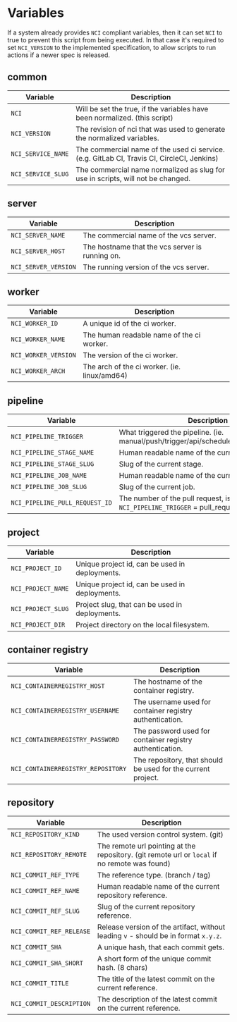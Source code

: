 # Variables

If a system already provides `NCI` compliant variables, then it can set `NCI` to true to prevent this script from being executed.
In that case it's required to set `NCI_VERSION` to the implemented specification, to allow scripts to run actions if a newer spec is released.

## common

Variable | Description
--- | --- |
`NCI` | Will be set the true, if the variables have been normalized. (this script)
`NCI_VERSION` | The revision of nci that was used to generate the normalized variables.
`NCI_SERVICE_NAME` | The commercial name of the used ci service. (e.g. GitLab CI, Travis CI, CircleCI, Jenkins)
`NCI_SERVICE_SLUG` | The commercial name normalized as slug for use in scripts, will not be changed.

## server

Variable | Description
--- | --- |
`NCI_SERVER_NAME` | The commercial name of the vcs server.
`NCI_SERVER_HOST` | The hostname that the vcs server is running on.
`NCI_SERVER_VERSION` | The running version of the vcs server.

## worker

Variable | Description
--- | --- |
`NCI_WORKER_ID` | A unique id of the ci worker.
`NCI_WORKER_NAME` | The human readable name of the ci worker.
`NCI_WORKER_VERSION` | The version of the ci worker.
`NCI_WORKER_ARCH` | The arch of the ci worker. (ie. linux/amd64)

## pipeline

Variable | Description
--- | --- |
`NCI_PIPELINE_TRIGGER` | What triggered the pipeline. (ie. manual/push/trigger/api/schedule/pull_request/build)
`NCI_PIPELINE_STAGE_NAME` | Human readable name of the current stage.
`NCI_PIPELINE_STAGE_SLUG` | Slug of the current stage.
`NCI_PIPELINE_JOB_NAME` | Human readable name of the current job.
`NCI_PIPELINE_JOB_SLUG` | Slug of the current job.
`NCI_PIPELINE_PULL_REQUEST_ID` | The number of the pull request, is only present if `NCI_PIPELINE_TRIGGER` = pull_request.

## project

Variable | Description
--- | --- |
`NCI_PROJECT_ID` | Unique project id, can be used in deployments.
`NCI_PROJECT_NAME` | Unique project id, can be used in deployments.
`NCI_PROJECT_SLUG` | Project slug, that can be used in deployments.
`NCI_PROJECT_DIR` | Project directory on the local filesystem.

## container registry

Variable | Description
--- | --- |
`NCI_CONTAINERREGISTRY_HOST` | The hostname of the container registry.
`NCI_CONTAINERREGISTRY_USERNAME` | The username used for container registry authentication.
`NCI_CONTAINERREGISTRY_PASSWORD` | The password used for container registry authentication.
`NCI_CONTAINERREGISTRY_REPOSITORY` | The repository, that should be used for the current project.

## repository

Variable | Description
--- | --- |
`NCI_REPOSITORY_KIND` | The used version control system. (git)
`NCI_REPOSITORY_REMOTE` | The remote url pointing at the repository. (git remote url or `local` if no remote was found)
`NCI_COMMIT_REF_TYPE` | The reference type. (branch / tag)
`NCI_COMMIT_REF_NAME` | Human readable name of the current repository reference.
`NCI_COMMIT_REF_SLUG` | Slug of the current repository reference.
`NCI_COMMIT_REF_RELEASE` | Release version of the artifact, without leading `v` - should be in format `x.y.z`.
`NCI_COMMIT_SHA` | A unique hash, that each commit gets.
`NCI_COMMIT_SHA_SHORT` | A short form of the unique commit hash. (8 chars)
`NCI_COMMIT_TITLE` | The title of the latest commit on the current reference.
`NCI_COMMIT_DESCRIPTION` | The description of the latest commit on the current reference.
